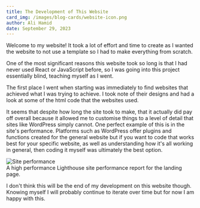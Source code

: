 ```yaml
---
title: The Development of This Website
card_img: /images/blog-cards/website-icon.png
author: Ali Hamid
date: September 29, 2023
---
```


Welcome to my website! It took a lot of effort and time to create as I wanted the website to not use a template so I had to make everything from scratch.

One of the most significant  reasons this website took so long is that I had never used React or JavaScript before, so I was going into this project essentially blind, teaching myself as I went.

The first place I went when starting was immediately to find websites that achieved what I was trying to achieve. I took note of their designs and had a look at some of the html code that the websites used.

It seems that despite how long the site took to make, that it actually did pay off overall because it allowed me to customise things to a level of detail that sites like WordPress simply cannot. One perfect example of this is in the site's performance. Platforms such as WordPress offer plugins and functions created for the general website but if you want to code that works best for your specific website, as well as understanding how it's all working in general, then coding it myself was ultimately the best option.

<img className="post-img" src="/images/site-performance.png" alt="Site performance">

<div className="img-subtitle">A high performance Lighthouse site performance report for the landing page.</div>

I don't think this will be the end of my development on this website though. Knowing myself I will probably continue to iterate over time but for now I am happy with this.

